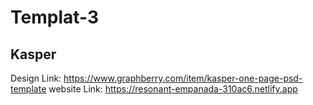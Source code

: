 ﻿# Templat-3

## Kasper

Design Link: https://www.graphberry.com/item/kasper-one-page-psd-template
website Link: https://resonant-empanada-310ac6.netlify.app
